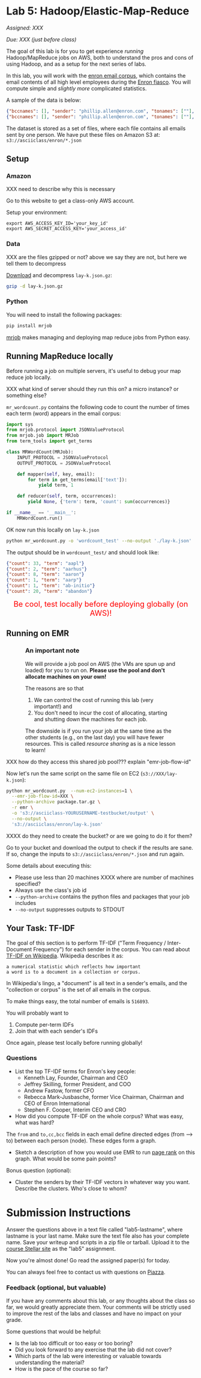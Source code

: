 # Lab 5: Hadoop/Elastic-Map-Reduce

*Assigned: XXX*

*Due: XXX (just before class)*

The goal of this lab is for you to get experience _running_ Hadoop/MapReduce jobs on AWS, both to understand
the pros and cons of using Hadoop, and as a setup for the next series of labs.  

In this lab, you will work with the [enron email corpus](http://www.cs.cmu.edu/~enron/), which contains the email contents of all high level employees during the [Enron fiasco](http://en.wikipedia.org/wiki/Enron_scandal).  You will compute simple and _slightly more_ complicated statistics.

A sample of the data is below:

````json
{"bccnames": [], "sender": "phillip.allen@enron.com", "tonames": [""], "cc": [], "text": "Here is our forecast\n\n ", "recipients": ["tim.belden@enron.com"], "mid": "18782981.1075855378110.JavaMail.evans@thyme", "ctype": "text/plain; charset=us-ascii", "bcc": [], "to": ["tim.belden@enron.com"], "replyto": null, "names": [], "ccnames": [], "date": "2001-05-14 16:39:00-07:00", "folder": "_sent_mail", "sendername": "", "subject":     ""}    
{"bccnames": [], "sender": "phillip.allen@enron.com", "tonames": [""], "cc": [], "text": "Traveling to have a business meeting takes the fun out of the trip.  ...", "recipients": ["john.lavorato@enron.com"], "mid": "15464986.1075855378456.JavaMail.evans@thyme", "ctype": "text/plain; charset=us-ascii", "bcc": [], "to": ["john.lavorato@enron.com"], "replyto": null, "names": [], "ccnames": [], "date": "2001-05-04 13:51:00-07:00", "folder": "_sent_mail", "sendername": "", "subject": "Re:"}
````

The dataset is stored as a set of files, where each file contains all emails sent by one person.  We have put these files on Amazon S3 at: `s3://asciiclass/enron/*.json`

## Setup

### Amazon

XXX need to describe why this is necessary

Go to this website to get a class-only AWS account.

Setup your environment:

    export AWS_ACCESS_KEY_ID='your_key_id'
    export AWS_SECRET_ACCESS_KEY='your_access_id'
    


### Data

XXX are the files gzipped or not?  above we say they are not, but here we tell them to decompress

[Download](https://s3.amazonaws.com/asciiclass/enron/lay-k.json.gz) and decompress `lay-k.json.gz`:

````bash
gzip -d lay-k.json.gz
````

### Python

You will need to install the following packages:

````bash
pip install mrjob
````    
    
[mrjob](http://pythonhosted.org/mrjob/) makes managing and deploying map reduce jobs from Python easy.

## Running MapReduce locally

Before running a job on multiple servers, it's useful to debug your map reduce job locally.

XXX what kind of server should they run this on?  a micro instance?  or something else?

`mr_wordcount.py` contains the following code to count the number of times each term (word) appears
in the email corpus:

````python
import sys
from mrjob.protocol import JSONValueProtocol
from mrjob.job import MRJob
from term_tools import get_terms

class MRWordCount(MRJob):
    INPUT_PROTOCOL = JSONValueProtocol
    OUTPUT_PROTOCOL = JSONValueProtocol

    def mapper(self, key, email):
        for term in get_terms(email['text']):
            yield term, 1

    def reducer(self, term, occurrences):
        yield None, {'term': term, 'count': sum(occurrences)}

if __name__ == '__main__':
    MRWordCount.run()
````


OK now run this locally on `lay-k.json`
            
````bash
python mr_wordcount.py -o 'wordcount_test' --no-output './lay-k.json'
````

The output should be in `wordcount_test/` and should look like:

````json
{"count": 33, "term": "aapl"}
{"count": 2, "term": "aarhus"}
{"count": 8, "term": "aaron"}
{"count": 1, "term": "aarp"}
{"count": 1, "term": "ab-initio"}
{"count": 20, "term": "abandon"}
````

<div style="text-align: center; color: red; font-size: 15pt;">
Be cool, test locally before deploying globally (on AWS)!
</div>


## Running on EMR

<div style="width: 80%; margin-left: auto; margin-right: auto;">
<h3>An important note</h3>
 
We will provide a job pool on AWS (the VMs are spun up and loaded) for you to run on.   <b>Please use the pool and don't allocate machines on your own!</b>  

The reasons are so that

<ol>
<li>We can control the cost of running this lab (very important!) and
<li>You don't need to incur the cost of allocating, starting and shutting down the machines for each job.
</ol>

The downside is if you run your job at the same time as the other students (e.g., on the last day) you will have fewer resources.  This is called _resource sharing_ as is a nice lesson to learn!
</div>

XXX how do they access this shared job pool???  explain "emr-job-flow-id"

Now let's run the same script on the same file on EC2 (`s3://XXX/lay-k.json`):

````bash
python mr_wordcount.py  --num-ec2-instances=1 \
  --emr-job-flow-id=XXX \
  --python-archive package.tar.gz \
  -r emr \
  -o 's3://asciiclass-YOURUSERNAME-testbucket/output' \
  --no-output \
  's3://asciiclass/enron/lay-k.json'
````      

XXXX do they need to create the bucket?  or are we going to do it for them?

Go to your bucket and download the output to check if the results are sane.  If so, change the inputs to
`s3://asciiclass/enron/*.json` and run again.      

Some details about executing this:

* Please use less than 20 machines   XXXX where are number of machines specified?
* Always use the class's job id
* `--python-archive` contains the python files and packages that your job includes
* `--no-output` suppresses outputs to STDOUT


## Your Task: TF-IDF

The goal of this section is to perform TF-IDF ("Term Frequency / Inter-Document Frequency") for each sender in the corpus.
You can read about [TF-IDF on Wikipedia](http://en.wikipedia.org/wiki/Tf%E2%80%93idf).    Wikipedia describes it as:
 
    a numerical statistic which reflects how important 
    a word is to a document in a collection or corpus.

In Wikipedia's lingo, a "document" is all text in a sender's emails, and the "collection or corpus" is the set of all emails in the corpus. 

To make things easy, the total number of emails is `516893`.

You will probably want to

1. Compute per-term IDFs
2. Join that with each sender's IDFs


Once again, please test locally before running globally!


### Questions

* List the top TF-IDF terms for Enron's key people: 
    * Kenneth Lay, Founder, Chairman and CEO
    * Jeffrey Skilling, former President, and COO
    * Andrew Fastow, former CFO
    * Rebecca Mark-Jusbasche, former Vice Chairman, Chairman and CEO of Enron International
    * Stephen F. Cooper, Interim CEO and CRO
* How did you compute TF-IDF on the whole corpus?  What was easy, what was hard?


The `from` and `to,cc,bcc` fields in each email define directed edges (from --> to) between 
each person (node).  These edges form a graph.  

* Sketch a description of how you would use EMR to run [page rank](http://en.wikipedia.org/wiki/Page_rank) on this graph.  What would be some pain points?

Bonus question (optional):

* Cluster the senders by their TF-IDF vectors in whatever way you want.  Describe the clusters.  Who's close to whom?



# Submission Instructions


Answer the questions above in a text file called "lab5-lastname", where lastname is your last name.  Make sure the text file also has your complete name.   Save your writeup and scripts in a zip file or tarball.   Upload it to the [course Stellar site](http://stellar.mit.edu/S/course/6/fa13/6.885/) as the "lab5" assignment.

Now you're almost done!  Go read the assigned paper(s) for today.

You can always feel free to contact us with questions on [Piazza](https://piazza.com/class/hl6u4m7ft8n373).

### Feedback (optional, but valuable)

If you have any comments about this lab, or any thoughts about the
class so far, we would greatly appreciate them.  Your comments will
be strictly used to improve the rest of the labs and classes and have
no impact on your grade. 

Some questions that would be helpful:

* Is the lab too difficult or too easy or too boring?  
* Did you look forward to any exercise that the lab did not cover?
* Which parts of the lab were interesting or valuable towards understanding the material?
* How is the pace of the course so far?
